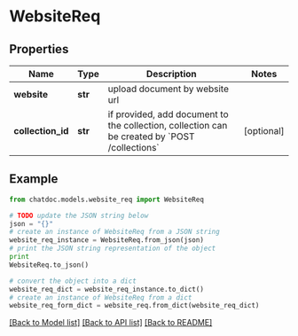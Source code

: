 # WebsiteReq


## Properties
Name | Type | Description | Notes
------------ | ------------- | ------------- | -------------
**website** | **str** | upload document by website url | 
**collection_id** | **str** | if provided, add document to the collection, collection can be created by &#x60;POST /collections&#x60; | [optional] 

## Example

```python
from chatdoc.models.website_req import WebsiteReq

# TODO update the JSON string below
json = "{}"
# create an instance of WebsiteReq from a JSON string
website_req_instance = WebsiteReq.from_json(json)
# print the JSON string representation of the object
print
WebsiteReq.to_json()

# convert the object into a dict
website_req_dict = website_req_instance.to_dict()
# create an instance of WebsiteReq from a dict
website_req_form_dict = website_req.from_dict(website_req_dict)
```
[[Back to Model list]](../README.md#documentation-for-models) [[Back to API list]](../README.md#documentation-for-api-endpoints) [[Back to README]](../README.md)


